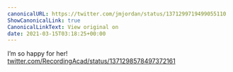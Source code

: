 ```yaml
---
canonicalURL: https://twitter.com/jmjordan/status/1371299719499055110
ShowCanonicalLink: true
CanonicalLinkText: View original on
date: 2021-03-15T03:18:25+00:00
---
```

I’m so happy for her! [twitter.com/RecordingAcad/status/1371298578497372161](https://twitter.com/RecordingAcad/status/1371298578497372161)